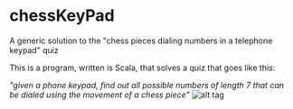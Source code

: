 # chessKeyPad
A generic solution to the "chess pieces dialing numbers in a telephone keypad" quiz

This is a program, written is Scala, that solves a quiz that goes like this:

_"given a phone keypad, find out all possible numbers of length 7 that can be dialed using the movement of a chess piece"_
![alt tag](https://raw.githubusercontent.com/gonzalo-roberto-diaz/chessKeyPad/master/img.png)

